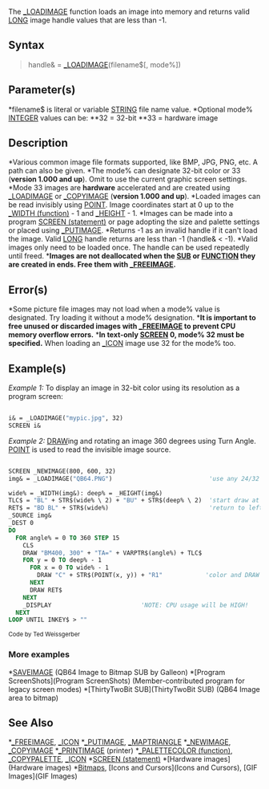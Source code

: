 The [_LOADIMAGE](_LOADIMAGE) function loads an image into memory and returns valid [LONG](LONG) image handle values that are less than -1. 


## Syntax


> handle& = [_LOADIMAGE](_LOADIMAGE)(filename$[, mode%])


## Parameter(s)


*filename$ is literal or variable [STRING](STRING) file name value.
*Optional mode% [INTEGER](INTEGER) values can be:
**32 = 32-bit
**33 = hardware image


## Description


*Various common image file formats supported, like BMP, JPG, PNG, etc. A path can also be given.
*The mode% can designate 32-bit color or 33 (**version 1.000 and up**). Omit to use the current graphic screen settings.
*Mode 33 images are **hardware** accelerated and are created using [_LOADIMAGE](_LOADIMAGE) or [_COPYIMAGE](_COPYIMAGE) (**version 1.000 and up**).
*Loaded images can be read invisibly using [POINT](POINT). Image coordinates start at 0 up to the [_WIDTH (function)](_WIDTH (function)) - 1 and [_HEIGHT](_HEIGHT) - 1.
*Images can be made into a program [SCREEN (statement)](SCREEN (statement)) or page adopting the size and palette settings or placed using [_PUTIMAGE](_PUTIMAGE).
*Returns -1 as an invalid handle if it can't load the image. Valid [LONG](LONG) handle returns are less than -1 (handle& < -1).
*Valid images only need to be loaded once. The handle can be used repeatedly until freed.
***Images are not deallocated when the [SUB](SUB) or [FUNCTION](FUNCTION) they are created in ends. Free them with [_FREEIMAGE](_FREEIMAGE).**


## Error(s)


*Some picture file images may not load when a mode% value is designated. Try loading it without a mode% designation.
***It is important to free unused or discarded images with [_FREEIMAGE](_FREEIMAGE) to prevent CPU memory overflow errors.**
***In text-only [SCREEN](SCREEN) 0, mode% 32 must be specified.** When loading an [_ICON](_ICON) image use 32 for the mode% too.


## Example(s)

*Example 1:* To display an image in 32-bit color using its resolution as a program screen:

```vb

i& = _LOADIMAGE("mypic.jpg", 32)
SCREEN i& 

```


*Example 2:* [DRAW](DRAW)ing and rotating an image 360 degrees using Turn Angle. [POINT](POINT) is used to read the invisible image source.

```vb

SCREEN _NEWIMAGE(800, 600, 32)
img& = _LOADIMAGE("QB64.PNG")                           'use any 24/32 bit image

wide% = _WIDTH(img&): deep% = _HEIGHT(img&)
TLC$ = "BL" + STR$(wide% \ 2) + "BU" + STR$(deep% \ 2)  'start draw at top left corner
RET$ = "BD BL" + STR$(wide%)                            'return to left side of image
_SOURCE img&
_DEST 0
DO
  FOR angle% = 0 TO 360 STEP 15
    CLS
    DRAW "BM400, 300" + "TA=" + VARPTR$(angle%) + TLC$
    FOR y = 0 TO deep% - 1
      FOR x = 0 TO wide% - 1
        DRAW "C" + STR$(POINT(x, y)) + "R1"            'color and DRAW each pixel
      NEXT
      DRAW RET$
    NEXT
    _DISPLAY                         'NOTE: CPU usage will be HIGH!
  NEXT
LOOP UNTIL INKEY$ > "" 

```
<sub>Code by Ted Weissgerber</sub>


### More examples


*[SAVEIMAGE](SAVEIMAGE) (QB64 Image to Bitmap SUB by Galleon)
*[Program ScreenShots](Program ScreenShots) (Member-contributed program for legacy screen modes)
*[ThirtyTwoBit SUB](ThirtyTwoBit SUB) (QB64 Image area to bitmap)


## See Also


*[_FREEIMAGE](_FREEIMAGE), [_ICON](_ICON)
*[_PUTIMAGE](_PUTIMAGE), [_MAPTRIANGLE](_MAPTRIANGLE)
*[_NEWIMAGE](_NEWIMAGE), [_COPYIMAGE](_COPYIMAGE)
*[_PRINTIMAGE](_PRINTIMAGE) (printer)
*[_PALETTECOLOR (function)](_PALETTECOLOR (function)), [_COPYPALETTE](_COPYPALETTE), [_ICON](_ICON)
*[SCREEN (statement)](SCREEN (statement))
*[Hardware images](Hardware images)
*[Bitmaps](Bitmaps), [Icons and Cursors](Icons and Cursors), [GIF Images](GIF Images)




